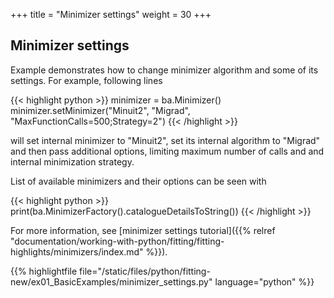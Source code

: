 +++
title = "Minimizer settings"
weight = 30
+++

## Minimizer settings

Example demonstrates how to change minimizer algorithm and some of its settings. For example, following lines

{{< highlight python >}}
minimizer = ba.Minimizer()
minimizer.setMinimizer("Minuit2", "Migrad", "MaxFunctionCalls=500;Strategy=2")
{{< /highlight >}}

will set internal minimizer to "Minuit2", set its internal algorithm to "Migrad" and then pass additional options,
limiting maximum number of calls and and internal minimization strategy.

List of available minimizers and their options can be seen with

{{< highlight python >}}
print(ba.MinimizerFactory().catalogueDetailsToString())
{{< /highlight >}}


For more information, see
[minimizer settings tutorial]({{% relref "documentation/working-with-python/fitting/fitting-highlights/minimizers/index.md" %}}).

{{% highlightfile file="/static/files/python/fitting-new/ex01_BasicExamples/minimizer_settings.py" language="python" %}}
